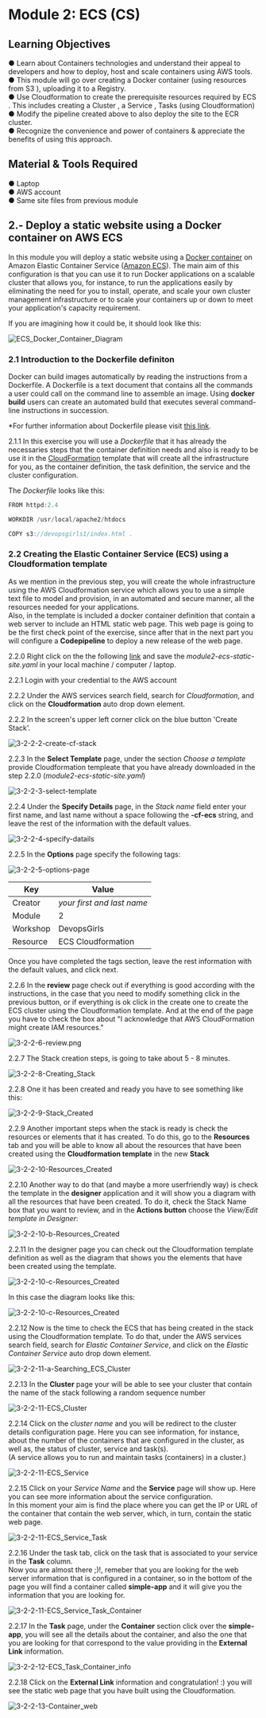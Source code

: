 # Module 2: ECS (CS)

## Learning Objectives

● Learn about Containers technologies and understand their appeal to developers and how
to deploy, host and scale containers using AWS tools.  
● This module will go over creating a Docker container (using resources from S3 ),
uploading it to a Registry.  
● Use Cloudformation to create the prerequisite resources required by ECS . This includes
creating a Cluster , a Service , Tasks (using Cloudformation)  
● Modify the pipeline created above to also deploy the site to the ECR cluster.  
● Recognize the convenience and power of containers & appreciate the benefits of using
this approach.

## Material & Tools Required
● Laptop  
● AWS account  
● Same site files from previous module  

## 2.- Deploy a static website using a Docker container on AWS ECS

In this module you will deploy a static website using a [Docker container](https://www.docker.com/what-container) on Amazon Elastic Container Service ([Amazon ECS](https://aws.amazon.com/ecs/)). The main aim of this configuration is that you can use it to run Docker applications on a scalable cluster that allows you, for instance, to run the applications easily by eliminating the need for you to install, operate, and scale your own cluster management infrastructure or to scale your containers up or down to meet your application's capacity requirement.

If you are imagining how it could be, it should look like this:

![ECS_Docker_Container_Diagram](https://github.com/DevOps-Girls/devopsgirls-bootcamp3/blob/master/images/3-2-docker-ecs-static-site/ECS_Docker_Container.png?raw=true)

### 2.1 Introduction to the Dockerfile definiton

Docker can build images automatically by reading the instructions from a Dockerfile. A Dockerfile is a text document that contains all the commands a user could call on the command line to assemble an image. Using **docker build** users can create an automated build that executes several command-line instructions in succession.

*For further information about Dockerfile please visit [this link](https://docs.docker.com/engine/reference/builder/).

2.1.1 In this exercise you will use a *Dockerfile* that it has already the necessaries steps that the container definition needs and also is ready to be use it in the [CloudFormation](https://aws.amazon.com/cloudformation/) template that will create all the infrastructure for you, as the container definition, the task definition, the service and the cluster configuration.

The *Dockerfile* looks like this:

```javascript
FROM httpd:2.4

WORKDIR /usr/local/apache2/htdocs

COPY s3://devopsgirls1/index.html .
```

### 2.2 Creating the Elastic Container Service (ECS) using a Cloudformation template

As we mention in the previous step, you will create the whole infrastructure using the AWS Cloudformation service which allows you to use a simple text file to model and provision, in an automated and secure manner, all the resources needed for your applications.  
Also, in the template is included a docker container definition that contain a web server to include an HTML static web page. This web page is going to be the first check point of the exercise, since after that in the next part you will configure a **Codepipeline** to deploy a new release of the web page.

2.2.0 Right click on the the following [link](https://raw.githubusercontent.com/DevOps-Girls/devopsgirls-bootcamp3/master/templates/module2-ecs-static-site.yaml) and save the *module2-ecs-static-site.yaml*  in your local machine / computer / laptop.

2.2.1 Login with your credential to the AWS account

2.2.2  Under the AWS services search field, search for *Cloudformation*, and click on the **Cloudformation** auto drop down element.


2.2.2 In the screen's upper left corner click on the blue button 'Create Stack'.

![3-2-2-2-create-cf-stack](https://github.com/DevOps-Girls/devopsgirls-bootcamp3/blob/master/images/3-2-docker-ecs-static-site/3-2-2-2-create-cf-stack.png?raw=true)

2.2.3 In the **Select Template** page, under the section *Choose a template* provide Cloudformation templeate that you have already downloaded in the step 2.2.0 (*module2-ecs-static-site.yaml*)

![3-2-2-3-select-template](https://github.com/DevOps-Girls/devopsgirls-bootcamp3/blob/master/images/3-2-docker-ecs-static-site/3-2-2-3-select-template.png?raw=true)


2.2.4 Under the **Specify Details** page, in the *Stack name* field enter your first name, and last name without a space following the **-cf-ecs** string, and leave the rest of the information with the default values.

![3-2-2-4-specify-datails](https://github.com/DevOps-Girls/devopsgirls-bootcamp3/blob/master/images/3-2-docker-ecs-static-site/3-2-2-4-specify-datails.png?raw=true)

2.2.5 In the **Options** page specify the following tags:

![3-2-2-5-options-page](https://github.com/DevOps-Girls/devopsgirls-bootcamp3/blob/master/images/3-2-docker-ecs-static-site/3-2-2-5-options-page.png?raw=true)

|Key|Value|
|---|---|
|Creator|*your first and last name*|
|Module|2|
|Workshop|DevopsGirls|
|Resource|ECS Cloudformation|

Once you have completed the tags section, leave the rest information with the default values, and click next.

2.2.6 In the **review** page check out if everything is good according with the instructions, in the case that you need to modify something click in the previous button, or if everything is ok click in the create one to create the ECS cluster using the Cloudformation template.
And at the end of the page you have to check the box about "I acknowledge that AWS CloudFormation might create IAM resources."

![3-2-2-6-review.png](https://github.com/DevOps-Girls/devopsgirls-bootcamp3/blob/master/images/3-2-docker-ecs-static-site/3-2-2-6-review.png?raw=true)

2.2.7 The Stack creation steps, is going to take about 5 - 8 minutes. 

![3-2-2-8-Creating_Stack](https://github.com/DevOps-Girls/devopsgirls-bootcamp3/blob/master/images/3-2-docker-ecs-static-site/3-2-2-8-Creating_Stack.png?raw=true)


2.2.8 One it has been created and ready you have to see something like this:

![3-2-2-9-Stack_Created](https://github.com/DevOps-Girls/devopsgirls-bootcamp3/blob/master/images/3-2-docker-ecs-static-site/3-2-2-9-Stack_Created.png?raw=true)

2.2.9 Another important steps when the stack is ready is check the resources or elements that it has created. To do this, go to the **Resources** tab and you will be able to know all about the resources that have been created using the **Cloudformation template** in the new **Stack**

![3-2-2-10-Resources_Created](https://github.com/DevOps-Girls/devopsgirls-bootcamp3/blob/master/images/3-2-docker-ecs-static-site/3-2-2-10-Resources_Created.png?raw=true)


2.2.10 Another way to do that (and maybe a more userfriendly way) is check the template in the **designer** application and it will show you a diagram with all the resources that have been created. To do it, check the Stack Name box that you want to review, and in the **Actions button** choose the *View/Edit template in Designer*:


![3-2-2-10-b-Resources_Created](https://github.com/DevOps-Girls/devopsgirls-bootcamp3/blob/master/images/3-2-docker-ecs-static-site/3-2-2-10-b-Resources_Created.png?raw=true)


2.2.11 In the designer page you can check out the Cloudformation template definition as well as the diagram that shows you the elements that have been created using the template.


![3-2-2-10-c-Resources_Created](https://github.com/DevOps-Girls/devopsgirls-bootcamp3/blob/master/images/3-2-docker-ecs-static-site/3-2-2-10-c-Resources_Created.png?raw=true)

In this case the diagram looks like this:

![3-2-2-10-c-Resources_Created](https://github.com/DevOps-Girls/devopsgirls-bootcamp3/blob/master/images/3-2-docker-ecs-static-site/3-2-2-10-cf-template-diagram.png?raw=true)

2.2.12 Now is the time to check the ECS that has being created in the stack using the Cloudformation template. To do that, under the AWS services search field, search for *Elastic Container Service*, and click on the *Elastic Container Service* auto drop down element.

![3-2-2-11-a-Searching_ECS_Cluster](https://github.com/DevOps-Girls/devopsgirls-bootcamp3/blob/master/images/3-2-docker-ecs-static-site/3-2-2-11-a-Searching_ECS_Cluster.png?raw=true)


2.2.13 In the **Cluster** page your will be able to see your cluster that contain the name of the stack following a random sequence number

![3-2-2-11-ECS_Cluster](https://github.com/DevOps-Girls/devopsgirls-bootcamp3/blob/master/images/3-2-docker-ecs-static-site/3-2-2-11-ECS_Cluster.png?raw=true)

2.2.14 Click on the *cluster name* and you will be redirect to the cluster details configuration page. Here you can see information, for instance, about the number of the containers that are configured in the cluster, as well as, the status of cluster, service and task(s).   
(A service allows you to run and maintain tasks (containers) in a cluster.)

![3-2-2-11-ECS_Service](https://github.com/DevOps-Girls/devopsgirls-bootcamp3/blob/master/images/3-2-docker-ecs-static-site/3-2-2-11-ECS_Service.png?raw=true)

2.2.15 Click on your *Service Name* and the **Service** page will show up. Here you can see more information about the service configuration.  
In this moment your aim is find the place where you can get the IP or URL of the container that contain the web server, which, in turn, contain the static web page.

![3-2-2-11-ECS_Service_Task](https://github.com/DevOps-Girls/devopsgirls-bootcamp3/blob/master/images/3-2-docker-ecs-static-site/3-2-2-11-ECS_Service_Task.png?raw=true)

2.2.16 Under the task tab, click on the task that is associated to your service in the **Task** column.   
Now you are almost there ;)!, remeber that you are looking for the web server information that is configured in a container, so in the bottom of the page you will find a container called **simple-app** and it will give you the information that you are looking for. 

![3-2-2-11-ECS_Service_Task_Container](https://github.com/DevOps-Girls/devopsgirls-bootcamp3/blob/master/images/3-2-docker-ecs-static-site/3-2-2-11-ECS_Service_Task_Container.png?raw=true)

2.2.17 In the **Task** page, under the **Container** section click over the **simple-app**, you will see all the details about the container, and also the one that you are looking for that correspond to the value providing in the **External Link** information.

![3-2-2-12-ECS_Task_Container_info](https://github.com/DevOps-Girls/devopsgirls-bootcamp3/blob/master/images/3-2-docker-ecs-static-site/3-2-2-12-ECS_Task_Container_info.png?raw=true)


2.2.18 Click on the **External Link** information and congratulation! :) you will see the static web page that you have built using the Cloudformation.

![3-2-2-13-Container_web](https://github.com/DevOps-Girls/devopsgirls-bootcamp3/blob/master/images/3-2-docker-ecs-static-site/3-2-2-13-Container_web.png?raw=true)